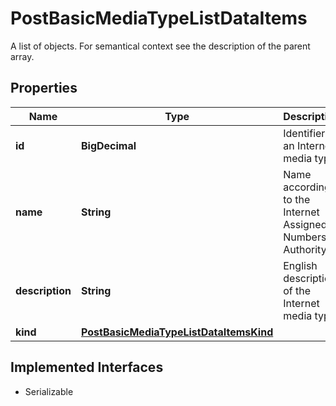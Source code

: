 

# PostBasicMediaTypeListDataItems

A list of objects. For semantical context see the description of the parent array.

## Properties

Name | Type | Description | Notes
------------ | ------------- | ------------- | -------------
**id** | **BigDecimal** | Identifier of an Internet media type. |  [optional]
**name** | **String** | Name according to the Internet Assigned Numbers Authority. |  [optional]
**description** | **String** | English description of the Internet media type. |  [optional]
**kind** | [**PostBasicMediaTypeListDataItemsKind**](PostBasicMediaTypeListDataItemsKind.md) |  |  [optional]


## Implemented Interfaces

* Serializable


